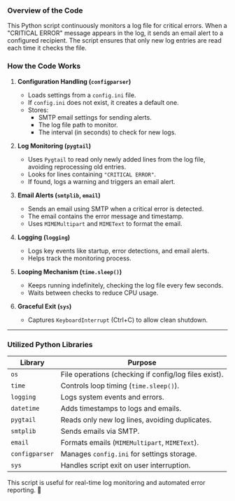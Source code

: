 ### **Overview of the Code**
This Python script continuously monitors a log file for critical errors. When a "CRITICAL ERROR" message appears in the log, it sends an email alert to a configured recipient. The script ensures that only new log entries are read each time it checks the file.

### **How the Code Works**
1. **Configuration Handling (`configparser`)**  
   - Loads settings from a `config.ini` file.
   - If `config.ini` does not exist, it creates a default one.
   - Stores:
     - SMTP email settings for sending alerts.
     - The log file path to monitor.
     - The interval (in seconds) to check for new logs.

2. **Log Monitoring (`pygtail`)**  
   - Uses `Pygtail` to read only newly added lines from the log file, avoiding reprocessing old entries.
   - Looks for lines containing `"CRITICAL ERROR"`.
   - If found, logs a warning and triggers an email alert.

3. **Email Alerts (`smtplib`, `email`)**  
   - Sends an email using SMTP when a critical error is detected.
   - The email contains the error message and timestamp.
   - Uses `MIMEMultipart` and `MIMEText` to format the email.

4. **Logging (`logging`)**  
   - Logs key events like startup, error detections, and email alerts.
   - Helps track the monitoring process.

5. **Looping Mechanism (`time.sleep()`)**  
   - Keeps running indefinitely, checking the log file every few seconds.
   - Waits between checks to reduce CPU usage.

6. **Graceful Exit (`sys`)**  
   - Captures `KeyboardInterrupt` (Ctrl+C) to allow clean shutdown.

---

### **Utilized Python Libraries**
| Library          | Purpose |
|-----------------|---------|
| `os`           | File operations (checking if config/log files exist). |
| `time`         | Controls loop timing (`time.sleep()`). |
| `logging`      | Logs system events and errors. |
| `datetime`     | Adds timestamps to logs and emails. |
| `pygtail`      | Reads only new log lines, avoiding duplicates. |
| `smtplib`      | Sends emails via SMTP. |
| `email`        | Formats emails (`MIMEMultipart`, `MIMEText`). |
| `configparser` | Manages `config.ini` for settings storage. |
| `sys`          | Handles script exit on user interruption. |

This script is useful for real-time log monitoring and automated error reporting. 🚀